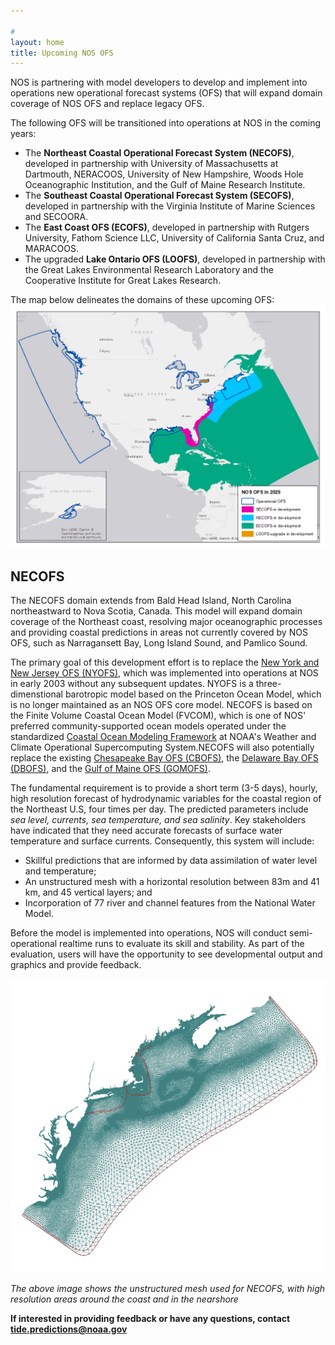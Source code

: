 ```yaml
---

#
layout: home
title: Upcoming NOS OFS
---
```


NOS is partnering with model developers to develop and implement into operations new operational forecast systems (OFS) that will expand domain coverage of NOS OFS and replace legacy OFS. 

The following OFS will be transitioned into operations at NOS in the coming years:
* The **Northeast Coastal Operational Forecast System (NECOFS)**, developed in partnership with University of Massachusetts at Dartmouth, NERACOOS, University of New Hampshire, Woods Hole Oceanographic Institution, and the Gulf of Maine Research Institute.
* The **Southeast Coastal Operational Forecast System (SECOFS)**, developed in partnership with the Virginia Institute of Marine Sciences and SECOORA.
* The **East Coast OFS (ECOFS)**, developed in partnership with Rutgers University, Fathom Science LLC, University of California Santa Cruz, and MARACOOS.
* The upgraded **Lake Ontario OFS (LOOFS)**, developed in partnership with the Great Lakes Environmental Research Laboratory and the Cooperative Institute for Great Lakes Research.

The map below delineates the domains of these upcoming OFS:
![OFS map](https://raw.githubusercontent.com/NOAA-CO-OPS/NOS-OFS-in-dev/refs/heads/main/images/OFSCoverage.png "Map of existing and future OFS coverage")

## NECOFS
The NECOFS domain extends from Bald Head Island, North Carolina northeastward to Nova Scotia, Canada. This model will expand domain coverage of the Northeast coast, resolving major oceanographic processes and providing coastal predictions in areas not currently covered by NOS OFS, such as Narragansett Bay, Long Island Sound, and Pamlico Sound.

The primary goal of this development effort is to replace the [New York and New Jersey OFS (NYOFS)](https://tidesandcurrents.noaa.gov/ofs/nyofs/nyofs.html), which was implemented into operations at NOS in early 2003 without any subsequent updates. NYOFS is a three-dimenstional barotropic model based on the Princeton Ocean Model, which is no longer maintained as an NOS OFS core model. NECOFS is based on the Finite Volume Coastal Ocean Model (FVCOM), which is one of NOS' preferred community-supported ocean models operated under the standardized [Coastal Ocean Modeling Framework](https://tidesandcurrents.noaa.gov/publications/NOAA_Technical_Report_NOS_COOPS_069.pdf) at NOAA's Weather and Climate Operational Supercomputing System.NECOFS will also potentially replace the existing [Chesapeake Bay OFS (CBOFS)](https://tidesandcurrents.noaa.gov/ofs/cbofs/cbofs.html), the [Delaware Bay OFS (DBOFS)](https://tidesandcurrents.noaa.gov/ofs/dbofs/dbofs.html), and the [Gulf of Maine OFS (GOMOFS)](https://tidesandcurrents.noaa.gov/ofs/gomofs/gomofs.html).
 
The fundamental requirement is to provide a short term (3-5 days), hourly, high resolution forecast of hydrodynamic variables for the coastal region of the Northeast U.S, four times per day. The predicted parameters include *sea level, currents, sea temperature, and sea salinity*. Key stakeholders have indicated that they need accurate forecasts of surface water temperature and surface currents. Consequently, this system will include:
* Skillful predictions that are informed by data assimilation of water level and temperature;
* An unstructured mesh with a horizontal resolution between 83m and 41 km, and 45 vertical layers; and
* Incorporation of 77 river and channel features from the National Water Model.

Before the model is implemented into operations, NOS will conduct semi-operational realtime runs to evaluate its skill and stability. As part of the evaluation, users will have the opportunity to see developmental output and graphics and provide feedback.

![NECOFS mesh](https://raw.githubusercontent.com/NOAA-CO-OPS/NOS-OFS-in-dev/refs/heads/main/images/NECOFS-mesh.png "Map of unstructured, FVCOM-based NECOFS mesh")

*The above image shows the unstructured mesh used for NECOFS, with high resolution areas around the coast and in the nearshore*

**If interested in providing feedback or have any questions, contact [tide.predictions@noaa.gov](tide.predictions@noaa.gov)**








